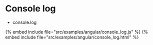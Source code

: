 # Console log

* console.log

{% embed include file="src/examples/angular/console_log.js" %}
{% embed include file="src/examples/angular/console_log.html" %}



